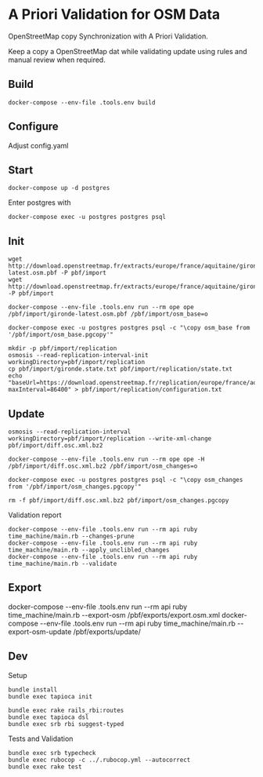 # A Priori Validation for OSM Data

OpenStreetMap copy Synchronization with A Priori Validation.

Keep a copy a OpenStreetMap dat while validating update using rules and manual review when required.

## Build
```
docker-compose --env-file .tools.env build
```

## Configure

Adjust config.yaml

## Start
```
docker-compose up -d postgres
```

Enter postgres with
```
docker-compose exec -u postgres postgres psql
```

## Init
```
wget http://download.openstreetmap.fr/extracts/europe/france/aquitaine/gironde-latest.osm.pbf -P pbf/import
wget http://download.openstreetmap.fr/extracts/europe/france/aquitaine/gironde.state.txt -P pbf/import
```

```
docker-compose --env-file .tools.env run --rm ope ope /pbf/import/gironde-latest.osm.pbf /pbf/import/osm_base=o

docker-compose exec -u postgres postgres psql -c "\copy osm_base from '/pbf/import/osm_base.pgcopy'"
```

```
mkdir -p pbf/import/replication
osmosis --read-replication-interval-init workingDirectory=pbf/import/replication
cp pbf/import/gironde.state.txt pbf/import/replication/state.txt
echo "baseUrl=https://download.openstreetmap.fr/replication/europe/france/aquitaine/gironde/minute/
maxInterval=86400" > pbf/import/replication/configuration.txt
```

## Update
```
osmosis --read-replication-interval workingDirectory=pbf/import/replication --write-xml-change pbf/import/diff.osc.xml.bz2

docker-compose --env-file .tools.env run --rm ope ope -H /pbf/import/diff.osc.xml.bz2 /pbf/import/osm_changes=o

docker-compose exec -u postgres postgres psql -c "\copy osm_changes from '/pbf/import/osm_changes.pgcopy'"

rm -f pbf/import/diff.osc.xml.bz2 pbf/import/osm_changes.pgcopy
```

Validation report
```
docker-compose --env-file .tools.env run --rm api ruby time_machine/main.rb --changes-prune
docker-compose --env-file .tools.env run --rm api ruby time_machine/main.rb --apply_unclibled_changes
docker-compose --env-file .tools.env run --rm api ruby time_machine/main.rb --validate
```

## Export

docker-compose --env-file .tools.env run --rm api ruby time_machine/main.rb --export-osm /pbf/exports/export.osm.xml
docker-compose --env-file .tools.env run --rm api ruby time_machine/main.rb --export-osm-update /pbf/exports/update/

## Dev

Setup
```
bundle install
bundle exec tapioca init

bundle exec rake rails_rbi:routes
bundle exec tapioca dsl
bundle exec srb rbi suggest-typed
```

Tests and Validation
```
bundle exec srb typecheck
bundle exec rubocop -c ../.rubocop.yml --autocorrect
bundle exec rake test
```
